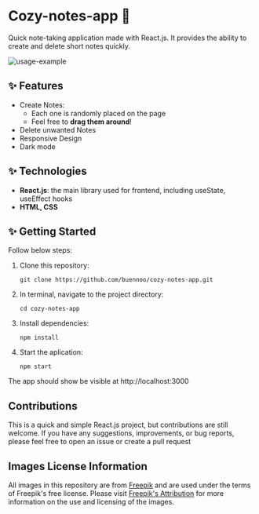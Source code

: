 # Cozy-notes-app 📝
Quick note-taking application made with React.js. It provides the ability to create and delete short notes quickly.

![usage-example](https://github.com/buennoo/cozy-notes-app/assets/127790828/6e59ccac-3584-4a15-81ed-99f00b74edf6)

## ✨ Features
* Create Notes:
    - Each one is randomly placed on the page
    - Feel free to **drag them around**!
* Delete unwanted Notes
* Responsive Design
* Dark mode

## ✨ Technologies
* **React.js**: the main library used for frontend, including useState, useEffect hooks
* **HTML, CSS**

## ✨ Getting Started
Follow below steps:
1. Clone this repository:
 
    `git clone https://github.com/buennoo/cozy-notes-app.git`

2. In terminal, navigate to the project directory:

    `cd cozy-notes-app`

3. Install dependencies:

    `npm install`

4. Start the aplication:

    `npm start`

The app should show be visible at http://localhost:3000

## Contributions
This is a quick and simple React.js project, but contributions are still welcome. If you have any suggestions, improvements, or bug reports, please feel free to open an issue or create a pull request

## Images License Information

All images in this repository are from [Freepik](https://www.freepik.com/) and are used under the terms of Freepik's free license.
Please visit [Freepik's Attribution](https://support.freepik.com/s/article/Attribution-How-when-and-where?language=en_US) for more information on the use and licensing of the images.


